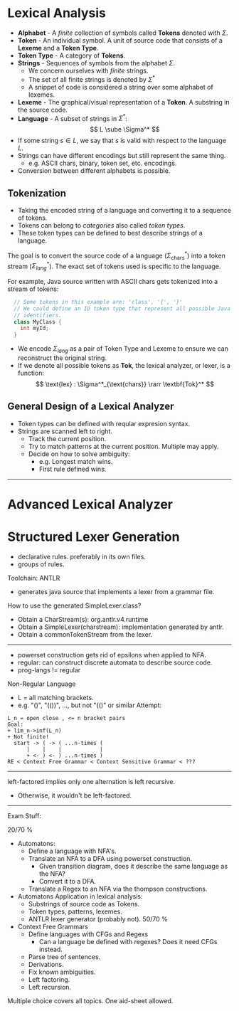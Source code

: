 # Lexical Analysis

+ **Alphabet** - A _finite_ collection of symbols called **Tokens** denoted
  with $\Sigma$.
+ **Token** - An individual symbol. A unit of source code that consists of a
  **Lexeme** and a **Token Type**.
+ **Token Type** - A category of **Tokens**.
+ **Strings** - Sequences of symbols from the alphabet $\Sigma$.
  - We concern ourselves with _finite_ strings.
  - The set of all finite strings is denoted by $\Sigma^*$
  - A snippet of code is considered a string over some alphabet of lexemes.
+ **Lexeme** - The graphical/visual representation of a **Token**. A substring
  in the source code.
+ **Language** - A subset of strings in $\Sigma^*$:
  $$ L \sube \Sigma^* $$
+ If some string $s \in L$, we say that $s$ is valid with respect to the
  language $L$.
+ Strings can have different encodings but still represent the same thing.
  - e.g. ASCII chars, binary, token set, etc. encodings.
+ Conversion between different alphabets is possible.

## Tokenization

+ Taking the encoded string of a language and converting it to a sequence of
  tokens.
+ Tokens can belong to _categories_ also called _token types_.
+ These token types can be defined to best describe strings of a language.

The goal is to convert the source code of a language ($\Sigma^*_{\text{chars}}$) into 
a token stream ($\Sigma^*_{\textit{lang}}$). The exact set of tokens used is specific
to the language.

For example, Java source written with ASCII chars gets tokenized into a stream
of tokens:
```java
  // Some tokens in this example are: 'class', '{', '}'
  // We could define an ID token type that represent all possible Java
  // identifiers.
  class MyClass {
    int myId;
  }
```
+ We encode $\Sigma_{\textit{lang}}$ as a pair of Token Type and Lexeme to
  ensure we can reconstruct the original string.
+ If we denote all possible tokens as $\textbf{Tok}$, the lexical analyzer, or
  lexer, is a function:
  $$ \text{lex} : \Sigma^*_{\text{chars}} \rarr \textbf{Tok}^* $$

## General Design of a Lexical Analyzer

+ Token types can be defined with reqular expresion syntax.
+ Strings are scanned left to right.
  - Track the current position.
  - Try to match patterns at the current position. Multiple may apply.
  - Decide on how to solve ambiguity:
    * e.g. Longest match wins.
    * First rule defined wins.

---

# Advanced Lexical Analyzer
# Structured Lexer Generation

+ declarative rules. preferably in its own files.
+ groups of rules.

Toolchain: ANTLR
+ generates java source that implements a lexer from a grammar file.

How to use the generated SimpleLexer.class?
+ Obtain a CharStream(s): org.antlr.v4.runtime
+ Obtain a SimpleLexer(charstream): implementation generated by antlr.
+ Obtain a commonTokenStream from the lexer.

---
+ powerset construction gets rid of epsilons when applied to NFA.
+ regular: can construct discrete automata to describe source code.
+ prog-langs != regular

Non-Regular Language
+ L = all matching brackets.
+ e.g. "()", "(())", ..., but not "(()" or similar
Attempt:
```
L_n = open close , <= n bracket pairs
Goal:
+ lim_n->inf(L_n)
+ Not finite!
  start -> ( -> ( ...n-times (
      |    |    |            |
      + <- ) <- ) ...n-times )
RE < Context Free Grammar < Context Sensitive Grammar < ???
```

---

left-factored implies only one alternation is left recursive.
+ Otherwise, it wouldn't be left-factored.

---

Exam Stuff:

20/70 %
+ Automatons:
  - Define a language with NFA's.
  - Translate an NFA to a DFA using powerset construction.
    * Given transition diagram, does it describe the same language as the NFA?
    * Convert it to a DFA.
  - Translate a Regex to an NFA via the thompson constructions.
+ Automatons Application in lexical analysis:
  - Substrings of source code as Tokens.
  - Token types, patterns, lexemes.
  - ANTLR lexer generator (probably not).
50/70 %
+ Context Free Grammars
  - Define languages with CFGs and Regexs
    * Can a language be defined with regexes? Does it need CFGs instead.
  - Parse tree of sentences.
  - Derivations.
  - Fix known ambiguities.
  - Left factoring.
  - Left recursion.

Multiple choice covers all topics.
One aid-sheet allowed.

